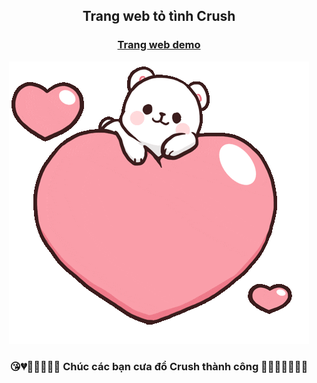 ## <p align="center"> Trang web tỏ tình Crush </p>
### <p align="center"> [Trang web demo](https://duongbui23407.github.io/Confess-Crush/) </p>

[<p align="center"> <img src="/img/logi.gif" alt="web" /> </p>](https://github.com/duongbui23407/Confess-Crush/blob/main/img/logi.gif)

### <p align="center">😘💔💙💓💝💟💑 Chúc các bạn cưa đổ Crush thành công 💚💗💘💖💞💋👄</p>
